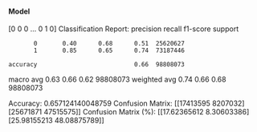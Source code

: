 #### Model
[0 0 0 ... 0 1 0]
Classification Report:
              precision    recall  f1-score   support

           0       0.40      0.68      0.51  25620627
           1       0.85      0.65      0.74  73187446

    accuracy                           0.66  98808073
   macro avg       0.63      0.66      0.62  98808073
weighted avg       0.74      0.66      0.68  98808073

Accuracy: 0.657124140048759
Confusion Matrix:
[[17413595  8207032]
 [25671871 47515575]]
Confusion Matrix (%):
[[17.62365612  8.30603386]
 [25.98155213 48.08875789]]
